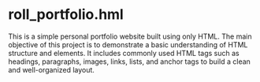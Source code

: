 # roll_portfolio.hml
This is a simple personal portfolio website built using only HTML. The main objective of this project is to demonstrate a basic understanding of HTML structure and elements. It includes commonly used HTML tags such as headings, paragraphs, images, links, lists, and anchor tags to build a clean and well-organized layout.
